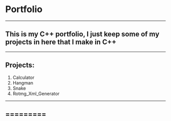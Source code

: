 # Portfolio
----------------------------------------------------------------------------------------------------------
This is my C++ portfolio, I just keep some of my projects in here that I make in C++
----------------------------------------------------------------------------------------------------------
---------
Projects:
---------
1. Calculator
2. Hangman
3. Snake
4. Rotmg_Xml_Generator

----------------------------------------------------------------------------------------------------------
=========
----------------------------------------------------------------------------------------------------------
